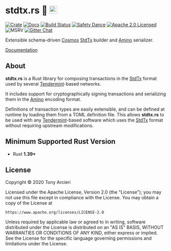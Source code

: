 # stdtx.rs 🌌 <a href="https://www.iqlusion.io"><img src="https://storage.googleapis.com/iqlusion-production-web/img/logo/iqlusion-rings-sm.png" alt="iqlusion" width="24" height="24"></a>

[![Crate][crate-image]][crate-link]
[![Docs][docs-image]][docs-link]
[![Build Status][build-image]][build-link]
[![Safety Dance][safety-image]][safety-link]
[![Apache 2.0 Licensed][license-image]][license-link]
![MSRV][msrv-image]
[![Gitter Chat][gitter-image]][gitter-link]

Extensible schema-driven [Cosmos] [StdTx] builder and [Amino] serializer.

[Documentation][docs-link]

## About

**stdtx.rs** is a Rust library for composing transactions in the [StdTx]
format used by several [Tendermint]-based networks.

It includes support for cryptographically signing transactions and serializing
them in the [Amino] encoding format.

Definitions of transaction types are easily extensible, and can be defined at
runtime by loading them from a TOML definition file. This allows
**stdtx.rs** to be used with any [Tendermint]-based software which
uses the [StdTx] format without requiring upstream modifications.

## Minimum Supported Rust Version

- Rust **1.39+**

## License

Copyright © 2020 Tony Arcieri

Licensed under the Apache License, Version 2.0 (the "License");
you may not use this file except in compliance with the License.
You may obtain a copy of the License at

    https://www.apache.org/licenses/LICENSE-2.0

Unless required by applicable law or agreed to in writing, software
distributed under the License is distributed on an "AS IS" BASIS,
WITHOUT WARRANTIES OR CONDITIONS OF ANY KIND, either express or implied.
See the License for the specific language governing permissions and
limitations under the License.

[//]: # (badges)

[crate-image]: https://img.shields.io/crates/v/stdtx.svg
[crate-link]: https://crates.io/crates/stdtx
[docs-image]: https://docs.rs/stdtx/badge.svg
[docs-link]: https://docs.rs/stdtx/
[build-image]: https://github.com/iqlusioninc/crates/workflows/Rust/badge.svg?branch=develop&event=push
[build-link]: https://github.com/iqlusioninc/crates/actions
[safety-image]: https://img.shields.io/badge/unsafe-forbidden-success.svg
[safety-link]: https://github.com/rust-secure-code/safety-dance/
[license-image]: https://img.shields.io/badge/license-Apache2.0-blue.svg
[license-link]: https://github.com/iqlusioninc/crates/blob/develop/LICENSE
[msrv-image]: https://img.shields.io/badge/rustc-1.39+-blue.svg
[gitter-image]: https://badges.gitter.im/iqlusioninc/community.svg
[gitter-link]: https://gitter.im/iqlusioninc/community

[//]: # (general links)

[Cosmos]: https://cosmos.network/
[StdTx]: https://godoc.org/github.com/cosmos/cosmos-sdk/x/auth/types#StdTx
[Tendermint]: https://tendermint.com/
[Amino]: https://github.com/tendermint/go-amino
